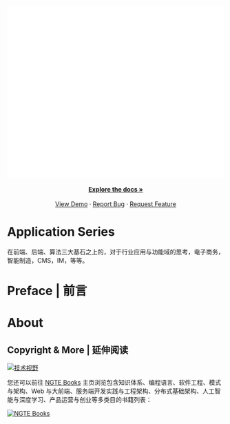 <!-- PROJECT LOGO -->
<br />
<p align="center">
  <a href="https://github.com/wx-chevalier/Application-Series">
    <img src="header.svg" alt="Logo" style="width: 100vw;height: 400px" />
  </a>

  <p align="center">
    <a href="https://github.com/wx-chevalier/Application-Series"><strong>Explore the docs »</strong></a>
    <br />
    <br />
    <a href="https://github.com/wx-chevalier/Application-Series">View Demo</a>
    ·
    <a href="https://github.com/wx-chevalier/Application-Series/issues">Report Bug</a>
    ·
    <a href="https://github.com/wx-chevalier/Application-Series/issues">Request Feature</a>

  </p>
</p>

# Application Series

在前端、后端、算法三大基石之上的，对于行业应用与功能域的思考，电子商务，智能制造，CMS，IM，等等。

# Preface | 前言

# About

## Copyright & More | 延伸阅读

[![技术视野](https://s2.ax1x.com/2019/12/03/QQJLvt.png)](https://github.com/wx-chevalier/Awesome-MindMaps)

您还可以前往 [NGTE Books](https://ng-tech.icu/books/) 主页浏览包含知识体系、编程语言、软件工程、模式与架构、Web 与大前端、服务端开发实践与工程架构、分布式基础架构、人工智能与深度学习、产品运营与创业等多类目的书籍列表：

[![NGTE Books](https://s2.ax1x.com/2020/01/18/19uXtI.png)](https://ng-tech.icu/books/)
